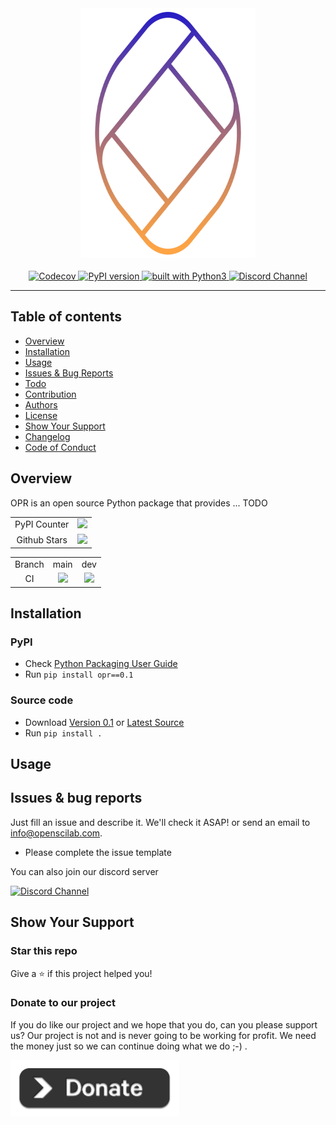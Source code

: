 <div align="center">
    <img src="https://github.com/openscilab/opr/raw/main/otherfiles/logo.png" width="280" height="400">
    <br/>
    <br/>
    <a href="https://codecov.io/gh/openscilab/opr">
        <img src="https://codecov.io/gh/openscilab/opr/branch/main/graph/badge.svg" alt="Codecov"/>
    </a>
    <a href="TODO">
        <img src="TODO" alt="PyPI version" height="18">
    </a>
    <a href="https://www.python.org/">
        <img src="https://img.shields.io/badge/built%20with-Python3-green.svg" alt="built with Python3">
    </a>
    <a href="TODO">
        <img src="TODO" alt="Discord Channel">
    </a>
</div>

----------

## Table of contents

* [Overview](https://github.com/openscilab/opr#overview)
* [Installation](https://github.com/openscilab/opr#installation)
* [Usage](https://github.com/openscilab/opr#usage)
* [Issues & Bug Reports](https://github.com/openscilab/opr#issues--bug-reports)
* [Todo](https://github.com/openscilab/opr/blob/main/TODO.md)
* [Contribution](https://github.com/openscilab/opr/blob/main/.github/CONTRIBUTING.md)
* [Authors](https://github.com/openscilab/opr/blob/main/AUTHORS.md)
* [License](https://github.com/openscilab/opr/blob/main/LICENSE)
* [Show Your Support](https://github.com/openscilab/opr#show-your-support)
* [Changelog](https://github.com/openscilab/opr/blob/main/CHANGELOG.md)
* [Code of Conduct](https://github.com/openscilab/opr/blob/main/.github/CODE_OF_CONDUCT.md)


## Overview
<p align="justify">
OPR is an open source Python package that provides ... TODO
</p>
<table>
    <tr>
        <td align="center">PyPI Counter</td>
        <td align="center">
            <a href="TODO">
                <img src="TODO">
            </a>
        </td>
    </tr>
    <tr>
        <td align="center">Github Stars</td>
        <td align="center">
            <a href="https://github.com/openscilab/opr">
                <img src="TODO">
            </a>
        </td>
    </tr>
</table>
<table>
    <tr> 
        <td align="center">Branch</td>
        <td align="center">main</td>
        <td align="center">dev</td>
    </tr>
    <tr>
        <td align="center">CI</td>
        <td align="center">
            <img src="https://github.com/openscilab/opr/workflows/CI/badge.svg?branch=main">
        </td>
        <td align="center">
            <img src="https://github.com/openscilab/opr/workflows/CI/badge.svg?branch=dev">
            </td>
    </tr>
</table>


## Installation

### PyPI

- Check [Python Packaging User Guide](https://packaging.python.org/installing/)
- Run `pip install opr==0.1`
### Source code
- Download [Version 0.1](https://github.com/openscilab/opr/archive/v0.1.zip) or [Latest Source](https://github.com/openscilab/opr/archive/dev.zip)
- Run `pip install .`

## Usage

## Issues & bug reports

Just fill an issue and describe it. We'll check it ASAP! or send an email to [info@openscilab.com](mailto:info@openscilab.com "info@openscilab.com"). 

- Please complete the issue template
 
You can also join our discord server

<a href="TODO">
  <img src="TODO" alt="Discord Channel">
</a>


## Show Your Support


### Star this repo

Give a ⭐️ if this project helped you!

### Donate to our project
If you do like our project and we hope that you do, can you please support us? Our project is not and is never going to be working for profit. We need the money just so we can continue doing what we do ;-) .			

<a href="https://openscilab.com/#donation" target="_blank"><img src="https://github.com/openscilab/opr/raw/main/otherfiles/donation.png" height="90px" width="270px" alt="OPR Donation"></a>